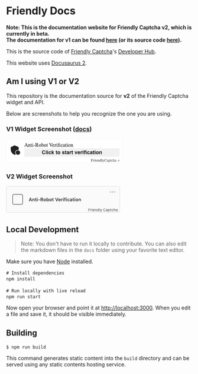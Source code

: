 # Friendly Docs

**Note: This is the documentation website for Friendly Captcha v2, which is currently in beta.  
The documentation for v1 can be found [here](https://docs.friendlycaptcha.com) (or its source code [here](https://github.com/FriendlyCaptcha/friendly-challenge/tree/master/docs)).**

This is the source code of [Friendly Captcha](https://friendlycaptcha.com)'s [Developer Hub](https://developer.friendlycaptcha.com).

This website uses [Docusaurus 2](https://docusaurus.io/).

## Am I using V1 or V2
This repository is the documentation source for **v2** of the Friendly Captcha widget and API.

Below are screenshots to help you recognize the one you are using.

### V1 Widget Screenshot ([docs](https://docs.friendlycaptcha.com))
![Widget v1 screenshot](./static/img/screenshot/v1-widget-ready.png)

### V2 Widget Screenshot 
![Widget v2 screenshot](./static/img/screenshot/v2-widget-ready.png)


## Local Development
> Note: You don't have to run it locally to contribute. You can also edit the markdown files in the `docs` folder using your favorite text editor.


Make sure you have [Node](https://nodejs.org/en) installed.

```shell
# Install dependencies
npm install

# Run locally with live reload
npm run start
```

Now open your browser and point it at [http://localhost:3000](http://localhost:3000). When you edit a file and save it, it should be visible immediately.

## Building

```
$ npm run build
```

This command generates static content into the `build` directory and can be served using any static contents hosting service.
